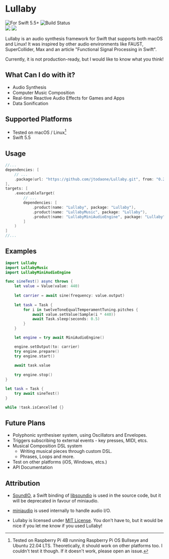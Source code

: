 # Lullaby

![For Swift 5.5+](https://img.shields.io/badge/swift-5.5%2B-orange?style=flat-square)
![Build Status](https://img.shields.io/github/workflow/status/jtodaone/Lullaby/build?style=flat-square)  
[![](https://img.shields.io/endpoint?url=https%3A%2F%2Fswiftpackageindex.com%2Fapi%2Fpackages%2Fjtodaone%2FLullaby%2Fbadge%3Ftype%3Dswift-versions&style=flat-square)](https://swiftpackageindex.com/jtodaone/Lullaby)
[![](https://img.shields.io/endpoint?url=https%3A%2F%2Fswiftpackageindex.com%2Fapi%2Fpackages%2Fjtodaone%2FLullaby%2Fbadge%3Ftype%3Dplatforms&style=flat-square)](https://swiftpackageindex.com/jtodaone/Lullaby)

Lullaby is an audio synthesis framework for Swift that supports both macOS and Linux! It was inspired by other audio environments like FAUST, SuperCollider, Max and an article "Functional Signal Processing in Swift".

Currently, it is not production-ready, but I would like to know what you think!

## What Can I do with it?

- Audio Synthesis
- Computer Music Composition
- Real-time Reactive Audio Effects for Games and Apps
- Data Sonification

## Supported Platforms

- Tested on macOS / Linux[^1]
- Swift 5.5

## Usage

```swift
//...
dependencies: [
    // ...
    .package(url: "https://github.com/jtodaone/Lullaby.git", from: "0.2.0")
],
targets: [
    .executableTarget(
        // ...
        dependencies: [
            .product(name: "Lullaby", package: "Lullaby"),
            .product(name: "LullabyMusic", package: "Lullaby"),
            .product(name: "LullabyMiniAudioEngine", package: "Lullaby")
        ]
    )
]
//...
```

## Examples

```swift
import Lullaby
import LullabyMusic
import LullabyMiniAudioEngine

func sineTest() async throws {
    let value = Value(value: 440)
    
    let carrier = await sine(frequency: value.output)
    
    let task = Task {
        for i in twelveToneEqualTemperamentTuning.pitches {
            await value.setValue(Sample(i * 440))
            await Task.sleep(seconds: 0.5)
        }
    }

    let engine = try await MiniAudioEngine()

    engine.setOutput(to: carrier)
    try engine.prepare()
    try engine.start()
    
    await task.value
    
    try engine.stop()
}

let task = Task {
    try await sineTest()
}

while !task.isCancelled {}

```

## Future Plans

- Polyphonic synthesiser system, using Oscillators and Envelopes.
- Triggers subscribing to external events - key presses, MIDI, etcs.
- Musical Composition DSL system
  - Writing musical pieces through custom DSL.
  - Phrases, Loops and more.
- Test on other platforms (iOS, Windows, etcs.)
- API Documentation

## Attribution

- [SoundIO](https://github.com/thara/SoundIO), a Swift binding of [libsoundio](https://github.com/andrewrk/libsoundio) is used in the source code, but it will be deprecated in favour of miniaudio.
- [miniaudio](https://miniaud.io) is used internally to handle audio I/O.

- Lullaby is licensed under [MIT License](LICENSE). You don't have to, but it would be nice if you let me know if you used Lullaby!

[^1]: Tested on Raspberry Pi 4B running Raspberry Pi OS Bullseye and Ubuntu 22.04 LTS. Theoretically, it should work on other platforms too. I couldn't test it though. If it doesn't work, please open an issue.
